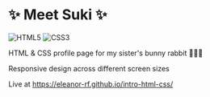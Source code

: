 # ✨ Meet Suki ✨
![HTML5](https://img.shields.io/badge/html5-%23E34F26.svg?style=for-the-badge&logo=html5&logoColor=white) ![CSS3](https://img.shields.io/badge/css3-%231572B6.svg?style=for-the-badge&logo=css3&logoColor=white)

HTML & CSS profile page for my sister's bunny rabbit 🐰🥕🎀

Responsive design across different screen sizes

Live at https://eleanor-rf.github.io/intro-html-css/
